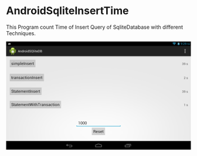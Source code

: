 AndroidSqliteInsertTime
=======================

This Program count Time of Insert Query of SqliteDatabase with different Techniques.


![My image1](https://github.com/ddpatel2606/AndroidSqliteInsertTime/blob/master/AndroidSQliteDB/assets/image.png?raw=true)
